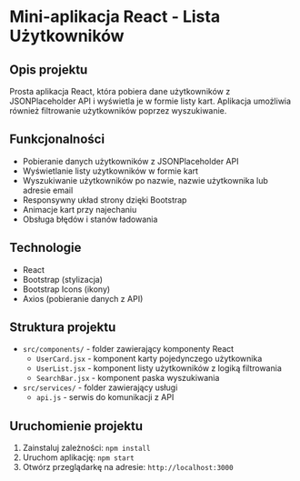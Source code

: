 # Mini-aplikacja React - Lista Użytkowników

## Opis projektu
Prosta aplikacja React, która pobiera dane użytkowników z JSONPlaceholder API i wyświetla je w formie listy kart. Aplikacja umożliwia również filtrowanie użytkowników poprzez wyszukiwanie.

## Funkcjonalności
- Pobieranie danych użytkowników z JSONPlaceholder API
- Wyświetlanie listy użytkowników w formie kart
- Wyszukiwanie użytkowników po nazwie, nazwie użytkownika lub adresie email
- Responsywny układ strony dzięki Bootstrap
- Animacje kart przy najechaniu
- Obsługa błędów i stanów ładowania

## Technologie
- React
- Bootstrap (stylizacja)
- Bootstrap Icons (ikony)
- Axios (pobieranie danych z API)

## Struktura projektu
- `src/components/` - folder zawierający komponenty React
  - `UserCard.jsx` - komponent karty pojedynczego użytkownika
  - `UserList.jsx` - komponent listy użytkowników z logiką filtrowania
  - `SearchBar.jsx` - komponent paska wyszukiwania
- `src/services/` - folder zawierający usługi
  - `api.js` - serwis do komunikacji z API

## Uruchomienie projektu
1. Zainstaluj zależności: `npm install`
2. Uruchom aplikację: `npm start`
3. Otwórz przeglądarkę na adresie: `http://localhost:3000` 